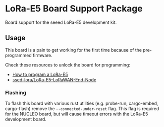 # LoRa-E5 Board Support Package

Board support for the seeed LoRa-E5 development kit.

## Usage

This board is a pain to get working for the first time because of the
pre-programmed firmware.

Check these resources to unlock the board for programming:

* [How to program a LoRa-E5](https://forum.seeedstudio.com/t/how-to-program-a-lora-e5/257491)
* [ssed-lora/LoRa-E5-LoRaWAN-End-Node](https://github.com/seeed-lora/LoRa-E5-LoRaWAN-End-Node#getting-started)

### Flashing

To flash this board with various rust utilities
(e.g. probe-run, cargo-embed, cargo-flash)
remove the `--connected-under-reset` flag.
This flag is required for the NUCLEO board, but will cause timeout errors with
the LoRa-E5 development board.
